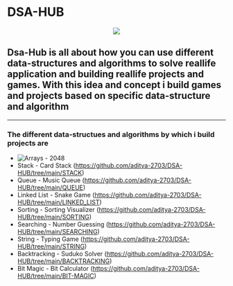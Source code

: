 # DSA-HUB

<p align="center">
  <img src="bg.png">
</p>

## Dsa-Hub is all about how you can use different data-structures and algorithms to solve reallife application and building reallife projects and games. With this idea and concept i build games and projects  based on specific data-structure and algorithm



--------

### The different data-structues and algorithms by which i build projects are
* ![Arrays - 2048](https://github.com/aditya-2703/DSA-HUB/tree/main/ARRAY%20-%20MATRIX)
* Stack - Card Stack (https://github.com/aditya-2703/DSA-HUB/tree/main/STACK)
* Queue - Music Queue (https://github.com/aditya-2703/DSA-HUB/tree/main/QUEUE)
* Linked List - Snake Game (https://github.com/aditya-2703/DSA-HUB/tree/main/LINKED_LIST)
* Sorting - Sorting Visualizer (https://github.com/aditya-2703/DSA-HUB/tree/main/SORTING)
* Searching - Number Guessing (https://github.com/aditya-2703/DSA-HUB/tree/main/SEARCHING)
* String - Typing Game (https://github.com/aditya-2703/DSA-HUB/tree/main/STRING)
* Backtracking - Suduko Solver (https://github.com/aditya-2703/DSA-HUB/tree/main/BACKTRACKING)
* Bit Magic - Bit Calculator (https://github.com/aditya-2703/DSA-HUB/tree/main/BIT-MAGIC)
